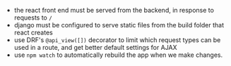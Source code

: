 

- the react front end must be served from the backend, in response to requests to `/`
- django must be configured to serve static files from the build folder that react creates
- use DRF's `@api_view([])` decorator to limit which request types can be used in a route, and get better default settings for AJAX
- use `npm watch` to automatically rebuild the app when we make changes. 